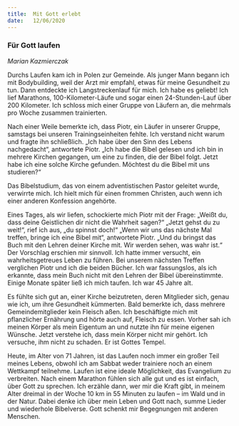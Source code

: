 ```yaml
---
title:  Mit Gott erlebt
date:   12/06/2020
---
```


### Für Gott laufen

_Marian Kazmierczak_

Durchs Laufen kam ich in Polen zur Gemeinde. Als junger Mann begann ich mit Bodybuilding, weil der Arzt mir empfahl, etwas für meine Gesundheit zu tun. Dann entdeckte ich Langstreckenlauf für mich. Ich habe es geliebt! Ich lief Marathons, 100-Kilometer-Läufe und sogar einen 24-Stunden-Lauf über 200 Kilometer. Ich schloss mich einer Gruppe von Läufern an, die mehrmals pro Woche zusammen trainierten.

Nach einer Weile bemerkte ich, dass Piotr, ein Läufer in unserer Gruppe, samstags bei unseren Trainingseinheiten fehlte. Ich verstand nicht warum und fragte ihn schließlich. „Ich habe über den Sinn des Lebens nachgedacht“, antwortete Piotr. „Ich habe die Bibel gelesen und ich bin in mehrere Kirchen gegangen, um eine zu finden, die der Bibel folgt. Jetzt habe ich eine solche Kirche gefunden. Möchtest du die Bibel mit uns studieren?“

Das Bibelstudium, das von einem adventistischen Pastor geleitet wurde, verwirrte mich. Ich hielt mich für einen frommen Christen, auch wenn ich einer anderen Konfession angehörte.

Eines Tages, als wir liefen, schockierte mich Piotr mit der Frage: „Weißt du, dass deine Geistlichen dir nicht die Wahrheit sagen?“ „Jetzt gehst du zu weit!“, rief ich aus, „du spinnst doch!“ „Wenn wir uns das nächste Mal treffen, bringe ich eine Bibel mit“, antwortete Piotr. „Und du bringst das Buch mit den Lehren deiner Kirche mit. Wir werden sehen, was wahr ist.“ Der Vorschlag erschien mir sinnvoll. Ich hatte immer versucht, ein wahrheitsgetreues Leben zu führen. Bei unserem nächsten Treffen verglichen Piotr und ich die beiden Bücher. Ich war fassungslos, als ich erkannte, dass mein Buch nicht mit den Lehren der Bibel übereinstimmte. Einige Monate später ließ ich mich taufen. Ich war 45 Jahre alt.

Es fühlte sich gut an, einer Kirche beizutreten, deren Mitglieder sich, genau wie ich, um ihre Gesundheit kümmerten. Bald bemerkte ich, dass mehrere Gemeindemitglieder kein Fleisch aßen. Ich beschäftigte mich mit pflanzlicher Ernährung und hörte auch auf, Fleisch zu essen. Vorher sah ich meinen Körper als mein Eigentum an und nutzte ihn für meine eigenen Wünsche. Jetzt verstehe ich, dass mein Körper nicht mir gehört. Ich versuche, ihm nicht zu schaden. Er ist Gottes Tempel.

Heute, im Alter von 71 Jahren, ist das Laufen noch immer ein großer Teil meines Lebens, obwohl ich am Sabbat weder trainiere noch an einem Wettkampf teilnehme. Laufen ist eine ideale Möglichkeit, das Evangelium zu verbreiten. Nach einem Marathon fühlen sich alle gut und es ist einfach, über Gott zu sprechen. Ich erzähle dann, wer mir die Kraft gibt, in meinem Alter dreimal in der Woche 10 km in 55 Minuten zu laufen – im Wald und in der Natur. Dabei denke ich über mein Leben und Gott nach, summe Lieder und wiederhole Bibelverse. Gott schenkt mir Begegnungen mit anderen Menschen.
